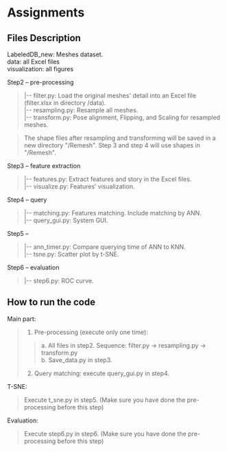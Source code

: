 # Assignments

## Files Description

LabeledDB_new: Meshes dataset.  
data: all Excel files  
visualization: all figures  

Step2 – pre-processing  
>|-- filter.py: Load the original meshes' detail into an Excel file (filter.xlsx in directory /data).  
>|-- resampling.py: Resample all meshes.  
>|-- transform.py: Pose alignment, Flipping, and Scaling for resampled meshes.

>The shape files after resampling and transforming will be saved in a new directory "/Remesh". Step 3 and step 4 will use shapes in "/Remesh".

Step3 – feature extraction  
>|-- features.py: Extract features and story in the Excel files.  
>|-- visualize.py: Features’ visualization.  

Step4 – query  
>|-- matching.py: Features matching. Include matching by ANN.  
>|-- query_gui.py: System GUI.  

Step5 –  
>|-- ann_timer.py: Compare querying time of ANN to KNN.  
>|-- tsne.py: Scatter plot by t-SNE.  

Step6 – evaluation  
>|-- step6.py: ROC curve.  

## How to run the code  

Main part:  
>1.	Pre-processing (execute only one time):   
>>a.	All files in step2. Sequence: filter.py -> resampling.py -> transform.py   
>>b.	Save_data.py in step3.  
>2.	Query matching: execute query_gui.py in step4.  

T-SNE:  
>Execute t_sne.py in step5. (Make sure you have done the pre-processing before this step)  

Evaluation:  
>Execute step6.py in step6. (Make sure you have done the pre-processing before this step)  
